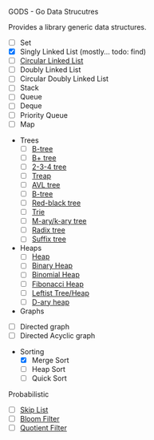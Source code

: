 GODS - Go Data Strucutres

Provides a library generic data structures.

- [ ] Set
- [x] Singly Linked List (mostly... todo: find)
- [ ] [Circular Linked List](https://www.geeksforgeeks.org/circular-linked-list/)
- [ ] Doubly Linked List
- [ ] Circular Doubly Linked List
- [ ] Stack
- [ ] Queue
- [ ] Deque
- [ ] Priority Queue
- [ ] Map
- Trees
  - [ ] [B-tree](https://en.wikipedia.org/wiki/B-tree)
  - [ ] [B+ tree](https://en.wikipedia.org/wiki/B+_tree)
  - [ ] [2-3-4 tree](https://en.wikipedia.org/wiki/2-3-4_tree)
  - [ ] [Treap](https://en.wikipedia.org/wiki/Treap)
  - [ ] [AVL tree](https://en.wikipedia.org/wiki/AVL_tree)
  - [ ] [B-tree](https://en.wikipedia.org/wiki/B-tree)
  - [ ] [Red-black tree](https://en.wikipedia.org/wiki/Red-black_tree)
  - [ ] [Trie](https://en.wikipedia.org/wiki/Trie)
  - [ ] [M-ary/k-ary tree](https://en.wikipedia.org/wiki/M-ary_tree)
  - [ ] [Radix tree](https://en.wikipedia.org/wiki/Radix_tree)
  - [ ] [Suffix tree](https://en.wikipedia.org/wiki/Suffix_tree)
- Heaps
  - [ ] [Heap](https://en.wikipedia.org/wiki/Heap_(data_structure))
  - [ ] [Binary Heap](https://www.geeksforgeeks.org/binary-heap/)
  - [ ] [Binomial Heap](https://www.geeksforgeeks.org/binomial-heap-2)
  - [ ] [Fibonacci Heap](https://www.geeksforgeeks.org/fibonacci-heap-set-1-introduction)
  - [ ] [Leftist Tree/Heap](https://www.geeksforgeeks.org/leftist-tree-leftist-heap/)
  - [ ] [D-ary heap](https://en.wikipedia.org/wiki/D-ary_heap)
- Graphs
- [ ] Directed graph
- [ ] Directed Acyclic graph
- Sorting
  - [x] Merge Sort
  - [ ] Heap Sort
  - [ ] Quick Sort

Probabilistic
- [ ] [Skip List](https://en.wikipedia.org/wiki/Skip_list)
- [ ] [Bloom Filter](https://en.wikipedia.org/wiki/Bloom_filter)
- [ ] [Quotient Filter](https://en.wikipedia.org/wiki/Quotient_filter)
